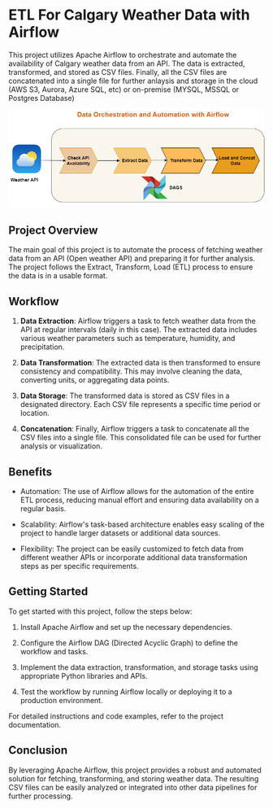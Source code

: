 # ETL For Calgary Weather Data with Airflow

This project utilizes Apache Airflow to orchestrate and automate the availability of Calgary weather data from an API. The data is extracted, transformed, and stored as CSV files. Finally, all the CSV files are concatenated into a single file for further anlaysis and storage in the cloud (AWS S3, Aurora, Azure SQL, etc) or on-premise (MYSQL, MSSQL or Postgres Database)

![alt text](Calgary_weather_API.png)

## Project Overview

The main goal of this project is to automate the process of fetching weather data from an API (Open weather API) and preparing it for further analysis. The project follows the Extract, Transform, Load (ETL) process to ensure the data is in a usable format.

## Workflow

1. **Data Extraction**: Airflow triggers a task to fetch weather data from the API at regular intervals (daily in this case). The extracted data includes various weather parameters such as temperature, humidity, and precipitation.

2. **Data Transformation**: The extracted data is then transformed to ensure consistency and compatibility. This may involve cleaning the data, converting units, or aggregating data points.

3. **Data Storage**: The transformed data is stored as CSV files in a designated directory. Each CSV file represents a specific time period or location.

4. **Concatenation**: Finally, Airflow triggers a task to concatenate all the CSV files into a single file. This consolidated file can be used for further analysis or visualization.

## Benefits

- Automation: The use of Airflow allows for the automation of the entire ETL process, reducing manual effort and ensuring data availability on a regular basis.

- Scalability: Airflow's task-based architecture enables easy scaling of the project to handle larger datasets or additional data sources.

- Flexibility: The project can be easily customized to fetch data from different weather APIs or incorporate additional data transformation steps as per specific requirements.

## Getting Started

To get started with this project, follow the steps below:

1. Install Apache Airflow and set up the necessary dependencies.

2. Configure the Airflow DAG (Directed Acyclic Graph) to define the workflow and tasks.

3. Implement the data extraction, transformation, and storage tasks using appropriate Python libraries and APIs.

4. Test the workflow by running Airflow locally or deploying it to a production environment.

For detailed instructions and code examples, refer to the project documentation.

## Conclusion

By leveraging Apache Airflow, this project provides a robust and automated solution for fetching, transforming, and storing weather data. The resulting CSV files can be easily analyzed or integrated into other data pipelines for further processing.